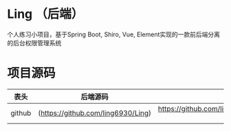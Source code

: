 # Ling （后端）
个人练习小项目，基于Spring Boot, Shiro, Vue, Element实现的一款前后端分离的后台权限管理系统

# 项目源码

表头|后端源码|前端源码
---|:--:|---:
github|(https://github.com/ling6930/Ling)|https://github.com/ling6930/Ling-ui

